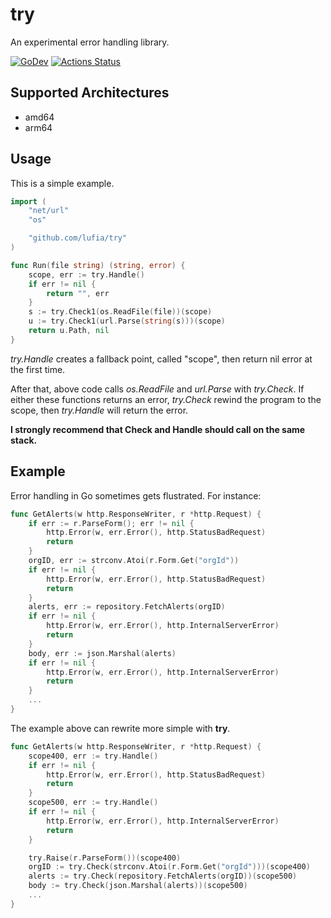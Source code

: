 # try
An experimental error handling library.

[![GoDev][godev-image]][godev-url]
[![Actions Status][actions-image]][actions-url]

## Supported Architectures

* amd64
* arm64

## Usage

This is a simple example.

```go
import (
	"net/url"
	"os"

	"github.com/lufia/try"
)

func Run(file string) (string, error) {
	scope, err := try.Handle()
	if err != nil {
		return "", err
	}
	s := try.Check1(os.ReadFile(file))(scope)
	u := try.Check1(url.Parse(string(s)))(scope)
	return u.Path, nil
}
```

*try.Handle* creates a fallback point, called "scope",  then return nil error
 at the first time.

After that, above code calls *os.ReadFile* and *url.Parse* with *try.Check*. If either these functions returns an error, *try.Check* rewind the program to the scope, then *try.Handle* will return the error.

**I strongly recommend that Check and Handle should call on the same stack.**

## Example

Error handling in Go sometimes gets flustrated. For instance:

```go
func GetAlerts(w http.ResponseWriter, r *http.Request) {
	if err := r.ParseForm(); err != nil {
		http.Error(w, err.Error(), http.StatusBadRequest)
		return
	}
	orgID, err := strconv.Atoi(r.Form.Get("orgId"))
	if err != nil {
		http.Error(w, err.Error(), http.StatusBadRequest)
		return
	}
	alerts, err := repository.FetchAlerts(orgID)
	if err != nil {
		http.Error(w, err.Error(), http.InternalServerError)
		return
	}
	body, err := json.Marshal(alerts)
	if err != nil {
		http.Error(w, err.Error(), http.InternalServerError)
		return
	}
	...
}
```

The example above can rewrite more simple with **try**.

```go
func GetAlerts(w http.ResponseWriter, r *http.Request) {
	scope400, err := try.Handle()
	if err != nil {
		http.Error(w, err.Error(), http.StatusBadRequest)
		return
	}
	scope500, err := try.Handle()
	if err != nil {
		http.Error(w, err.Error(), http.InternalServerError)
		return
	}

	try.Raise(r.ParseForm())(scope400)
	orgID := try.Check(strconv.Atoi(r.Form.Get("orgId")))(scope400)
	alerts := try.Check(repository.FetchAlerts(orgID))(scope500)
	body := try.Check(json.Marshal(alerts))(scope500)
	...
}
```

[godev-image]: https://pkg.go.dev/badge/github.com/lufia/try
[godev-url]: https://pkg.go.dev/github.com/lufia/try
[actions-image]: https://github.com/lufia/try/actions/workflows/test.yml/badge.svg
[actions-url]: https://github.com/lufia/try/actions/workflows/test.yml
